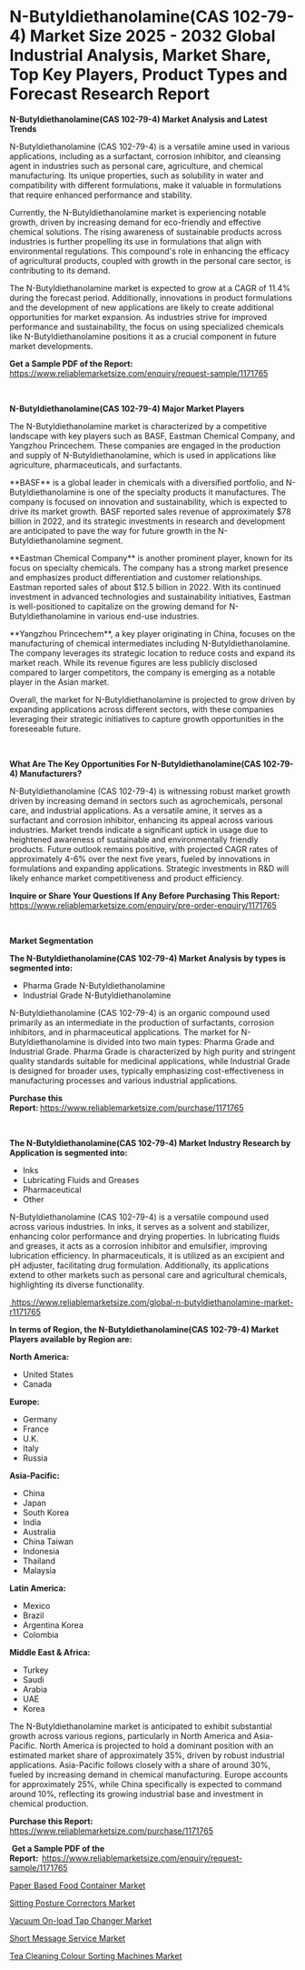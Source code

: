 <p><h1>N-Butyldiethanolamine(CAS 102-79-4) Market Size 2025 - 2032 Global Industrial Analysis, Market Share, Top Key Players, Product Types and Forecast Research Report</h1></p><p><strong>N-Butyldiethanolamine(CAS 102-79-4) Market Analysis and Latest Trends</strong></p>
<p><p>N-Butyldiethanolamine (CAS 102-79-4) is a versatile amine used in various applications, including as a surfactant, corrosion inhibitor, and cleansing agent in industries such as personal care, agriculture, and chemical manufacturing. Its unique properties, such as solubility in water and compatibility with different formulations, make it valuable in formulations that require enhanced performance and stability.</p><p>Currently, the N-Butyldiethanolamine market is experiencing notable growth, driven by increasing demand for eco-friendly and effective chemical solutions. The rising awareness of sustainable products across industries is further propelling its use in formulations that align with environmental regulations. This compound's role in enhancing the efficacy of agricultural products, coupled with growth in the personal care sector, is contributing to its demand.</p><p>The N-Butyldiethanolamine market is expected to grow at a CAGR of 11.4% during the forecast period. Additionally, innovations in product formulations and the development of new applications are likely to create additional opportunities for market expansion. As industries strive for improved performance and sustainability, the focus on using specialized chemicals like N-Butyldiethanolamine positions it as a crucial component in future market developments.</p></p>
<p><strong>Get a Sample PDF of the Report:&nbsp;</strong> <a href="https://www.reliablemarketsize.com/enquiry/request-sample/1171765?utm_campaign=2218&utm_medium=2&utm_source=Github&utm_content=ia&utm_term=02022025&utm_id=n-butyldiethanolaminecas-102-79-4">https://www.reliablemarketsize.com/enquiry/request-sample/1171765</a></p>
<p>&nbsp;</p>
<p><strong>N-Butyldiethanolamine(CAS 102-79-4) Major Market Players</strong></p>
<p><p>The N-Butyldiethanolamine market is characterized by a competitive landscape with key players such as BASF, Eastman Chemical Company, and Yangzhou Princechem. These companies are engaged in the production and supply of N-Butyldiethanolamine, which is used in applications like agriculture, pharmaceuticals, and surfactants.</p><p>**BASF** is a global leader in chemicals with a diversified portfolio, and N-Butyldiethanolamine is one of the specialty products it manufactures. The company is focused on innovation and sustainability, which is expected to drive its market growth. BASF reported sales revenue of approximately $78 billion in 2022, and its strategic investments in research and development are anticipated to pave the way for future growth in the N-Butyldiethanolamine segment.</p><p>**Eastman Chemical Company** is another prominent player, known for its focus on specialty chemicals. The company has a strong market presence and emphasizes product differentiation and customer relationships. Eastman reported sales of about $12.5 billion in 2022. With its continued investment in advanced technologies and sustainability initiatives, Eastman is well-positioned to capitalize on the growing demand for N-Butyldiethanolamine in various end-use industries.</p><p>**Yangzhou Princechem**, a key player originating in China, focuses on the manufacturing of chemical intermediates including N-Butyldiethanolamine. The company leverages its strategic location to reduce costs and expand its market reach. While its revenue figures are less publicly disclosed compared to larger competitors, the company is emerging as a notable player in the Asian market.</p><p>Overall, the market for N-Butyldiethanolamine is projected to grow driven by expanding applications across different sectors, with these companies leveraging their strategic initiatives to capture growth opportunities in the foreseeable future.</p></p>
<p>&nbsp;</p>
<p><strong>What Are The Key Opportunities For N-Butyldiethanolamine(CAS 102-79-4) Manufacturers?</strong></p>
<p><p>N-Butyldiethanolamine (CAS 102-79-4) is witnessing robust market growth driven by increasing demand in sectors such as agrochemicals, personal care, and industrial applications. As a versatile amine, it serves as a surfactant and corrosion inhibitor, enhancing its appeal across various industries. Market trends indicate a significant uptick in usage due to heightened awareness of sustainable and environmentally friendly products. Future outlook remains positive, with projected CAGR rates of approximately 4-6% over the next five years, fueled by innovations in formulations and expanding applications. Strategic investments in R&D will likely enhance market competitiveness and product efficiency.</p></p>
<p><strong>Inquire or Share Your Questions If Any Before Purchasing This Report:</strong> <a href="https://www.reliablemarketsize.com/enquiry/pre-order-enquiry/1171765?utm_campaign=2218&utm_medium=2&utm_source=Github&utm_content=ia&utm_term=02022025&utm_id=n-butyldiethanolaminecas-102-79-4">https://www.reliablemarketsize.com/enquiry/pre-order-enquiry/1171765</a></p>
<p>&nbsp;</p>
<p><strong>Market Segmentation</strong></p>
<p><strong>The N-Butyldiethanolamine(CAS 102-79-4) Market Analysis by types is segmented into:</strong></p>
<p><ul><li>Pharma Grade N-Butyldiethanolamine</li><li>Industrial Grade N-Butyldiethanolamine</li></ul></p>
<p><p>N-Butyldiethanolamine (CAS 102-79-4) is an organic compound used primarily as an intermediate in the production of surfactants, corrosion inhibitors, and in pharmaceutical applications. The market for N-Butyldiethanolamine is divided into two main types: Pharma Grade and Industrial Grade. Pharma Grade is characterized by high purity and stringent quality standards suitable for medicinal applications, while Industrial Grade is designed for broader uses, typically emphasizing cost-effectiveness in manufacturing processes and various industrial applications.</p></p>
<p><strong>Purchase this Report:&nbsp;</strong><a href="https://www.reliablemarketsize.com/purchase/1171765?utm_campaign=2218&utm_medium=2&utm_source=Github&utm_content=ia&utm_term=02022025&utm_id=n-butyldiethanolaminecas-102-79-4">https://www.reliablemarketsize.com/purchase/1171765</a></p>
<p>&nbsp;</p>
<p><strong>The N-Butyldiethanolamine(CAS 102-79-4) Market Industry Research by Application is segmented into:</strong></p>
<p><ul><li>Inks</li><li>Lubricating Fluids and Greases</li><li>Pharmaceutical</li><li>Other</li></ul></p>
<p><p>N-Butyldiethanolamine (CAS 102-79-4) is a versatile compound used across various industries. In inks, it serves as a solvent and stabilizer, enhancing color performance and drying properties. In lubricating fluids and greases, it acts as a corrosion inhibitor and emulsifier, improving lubrication efficiency. In pharmaceuticals, it is utilized as an excipient and pH adjuster, facilitating drug formulation. Additionally, its applications extend to other markets such as personal care and agricultural chemicals, highlighting its diverse functionality.</p></p>
<p><a href="https://www.reliablemarketsize.com/global-n-butyldiethanolamine-market-r1171765?utm_campaign=2218&utm_medium=2&utm_source=Github&utm_content=ia&utm_term=02022025&utm_id=n-butyldiethanolaminecas-102-79-4">&nbsp;https://www.reliablemarketsize.com/global-n-butyldiethanolamine-market-r1171765</a></p>
<p><strong>In terms of Region, the N-Butyldiethanolamine(CAS 102-79-4) Market Players available by Region are:</strong></p>
<p>
    <p> <strong> North America: </strong>
        <ul>
            <li>United States</li>
            <li>Canada</li>
        </ul>
        </p> 
    <p> <strong> Europe: </strong>
        <ul>
            <li>Germany</li>
            <li>France</li>
            <li>U.K.</li>
            <li>Italy</li>
            <li>Russia</li>
        </ul>
        </p> 
    <p> <strong> Asia-Pacific: </strong>
        <ul>
            <li>China</li>
            <li>Japan</li>
            <li>South Korea</li>
            <li>India</li>
            <li>Australia</li>
            <li>China Taiwan</li>
            <li>Indonesia</li>
            <li>Thailand</li>
            <li>Malaysia</li>
        </ul>
        </p> 
    <p> <strong> Latin America: </strong>
        <ul>
            <li>Mexico</li>
            <li>Brazil</li>
            <li>Argentina Korea</li>
            <li>Colombia</li>
        </ul>
        </p> 
    <p> <strong> Middle East & Africa: </strong>
        <ul>
            <li>Turkey</li>
            <li>Saudi</li>
            <li>Arabia</li>
            <li>UAE</li>
            <li>Korea</li>
        </ul>
    </p>
    </p>
<p><p>The N-Butyldiethanolamine market is anticipated to exhibit substantial growth across various regions, particularly in North America and Asia-Pacific. North America is projected to hold a dominant position with an estimated market share of approximately 35%, driven by robust industrial applications. Asia-Pacific follows closely with a share of around 30%, fueled by increasing demand in chemical manufacturing. Europe accounts for approximately 25%, while China specifically is expected to command around 10%, reflecting its growing industrial base and investment in chemical production.</p></p>
<p><strong>Purchase this Report: </strong><a href="https://www.reliablemarketsize.com/purchase/1171765?utm_campaign=2218&utm_medium=2&utm_source=Github&utm_content=ia&utm_term=02022025&utm_id=n-butyldiethanolaminecas-102-79-4">https://www.reliablemarketsize.com/purchase/1171765</a></p>
<p>&nbsp;<strong>Get a Sample PDF of the Report:&nbsp;&nbsp;</strong><a href="https://www.reliablemarketsize.com/enquiry/request-sample/1171765?utm_campaign=2218&utm_medium=2&utm_source=Github&utm_content=ia&utm_term=02022025&utm_id=n-butyldiethanolaminecas-102-79-4">https://www.reliablemarketsize.com/enquiry/request-sample/1171765</a></p>
<p><strong></strong></p>
<p><p><a href="https://www.linkedin.com/pulse/paper-based-food-container-growth-trends-projected-113-yn5mc?utm_campaign=2218&utm_medium=2&utm_source=Github&utm_content=ia&utm_term=02022025&utm_id=n-butyldiethanolaminecas-102-79-4">Paper Based Food Container Market</a></p><p><a href="https://www.linkedin.com/pulse/according-latest-sitting-posture-correctors-market-forecast-h8swc?utm_campaign=2218&utm_medium=2&utm_source=Github&utm_content=ia&utm_term=02022025&utm_id=n-butyldiethanolaminecas-102-79-4">Sitting Posture Correctors Market</a></p><p><a href="https://www.linkedin.com/pulse/vacuum-on-load-tap-changer-industry-forecast-future-growth-ot91e?utm_campaign=2218&utm_medium=2&utm_source=Github&utm_content=ia&utm_term=02022025&utm_id=n-butyldiethanolaminecas-102-79-4">Vacuum On-load Tap Changer Market</a></p><p><a href="https://www.linkedin.com/pulse/market-trends-short-message-service-industry-current-size-b0zae?utm_campaign=2218&utm_medium=2&utm_source=Github&utm_content=ia&utm_term=02022025&utm_id=n-butyldiethanolaminecas-102-79-4">Short Message Service Market</a></p><p><a href="https://www.linkedin.com/pulse/key-trends-opportunities-tea-cleaning-colour-sorting-machines-gjnsf?utm_campaign=2218&utm_medium=2&utm_source=Github&utm_content=ia&utm_term=02022025&utm_id=n-butyldiethanolaminecas-102-79-4">Tea Cleaning Colour Sorting Machines Market</a></p></p>